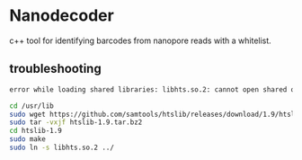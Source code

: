 # Nanodecoder
c++ tool for identifying barcodes from nanopore reads with a whitelist. 

## troubleshooting
```bash
error while loading shared libraries: libhts.so.2: cannot open shared object file: No such file or directory
```

```bash
cd /usr/lib
sudo wget https://github.com/samtools/htslib/releases/download/1.9/htslib-1.9.tar.bz2
sudo tar -vxjf htslib-1.9.tar.bz2
cd htslib-1.9
sudo make
sudo ln -s libhts.so.2 ../
```
